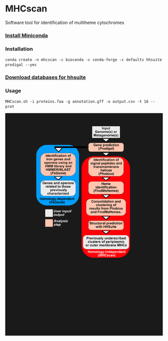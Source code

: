 # MHCscan
Software tool for identification of multiheme cytochromes

### [Install Miniconda](https://docs.conda.io/en/latest/miniconda.html)
### Installation
    conda create -n mhcscan -c bioconda -c conda-forge -c defaults hhsuite prodigal --yes
### [Download databases for hhsuite](https://github.com/soedinglab/hh-suite)

### Usage
    MHCscan.sh -i proteins.faa -g annotation.gff -o output.csv -t 16 --prot

![pipeline](https://github.com/Arkadiy-Garber/MHCscan/blob/main/pipeline.png)

